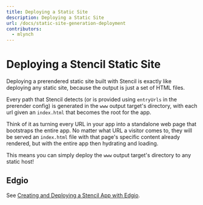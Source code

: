 ```yaml
---
title: Deploying a Static Site
description: Deploying a Static Site
url: /docs/static-site-generation-deployment
contributors:
  - mlynch
---
```


# Deploying a Stencil Static Site

Deploying a prerendered static site built with Stencil is exactly like deploying any static site, because the output is just a set of HTML files.

Every path that Stencil detects (or is provided using `entryUrls` in the prerender config) is generated in the `www` output target's directory, with each url given an `index.html` that becomes the root for the app.

Think of it as turning every URL in your app into a standalone web page that bootstraps the entire app. No matter what URL a visitor comes to, they will be served an `index.html` file with that page's specific content already rendered, but with the entire app then hydrating and loading.

This means you can simply deploy the `www` output target's directory to any static host!

## Edgio

See [Creating and Deploying a Stencil App with Edgio](https://docs.edgio.io/guides/stencil).
